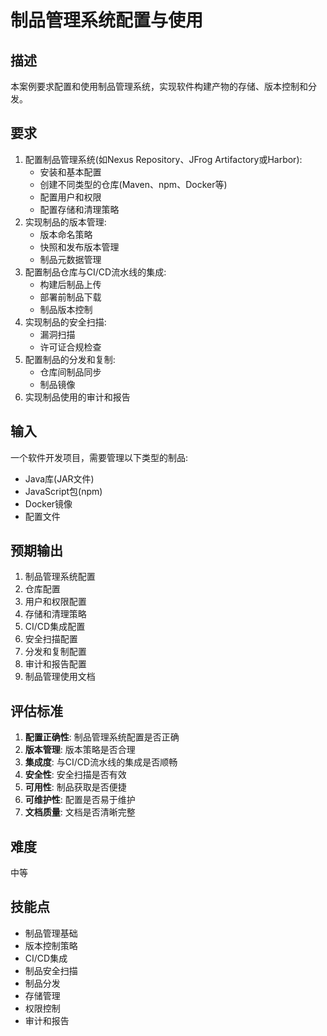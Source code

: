 # 制品管理系统配置与使用

## 描述

本案例要求配置和使用制品管理系统，实现软件构建产物的存储、版本控制和分发。

## 要求

1. 配置制品管理系统(如Nexus Repository、JFrog Artifactory或Harbor):
   - 安装和基本配置
   - 创建不同类型的仓库(Maven、npm、Docker等)
   - 配置用户和权限
   - 配置存储和清理策略
2. 实现制品的版本管理:
   - 版本命名策略
   - 快照和发布版本管理
   - 制品元数据管理
3. 配置制品仓库与CI/CD流水线的集成:
   - 构建后制品上传
   - 部署前制品下载
   - 制品版本控制
4. 实现制品的安全扫描:
   - 漏洞扫描
   - 许可证合规检查
5. 配置制品的分发和复制:
   - 仓库间制品同步
   - 制品镜像
6. 实现制品使用的审计和报告

## 输入

一个软件开发项目，需要管理以下类型的制品:
- Java库(JAR文件)
- JavaScript包(npm)
- Docker镜像
- 配置文件

## 预期输出

1. 制品管理系统配置
2. 仓库配置
3. 用户和权限配置
4. 存储和清理策略
5. CI/CD集成配置
6. 安全扫描配置
7. 分发和复制配置
8. 审计和报告配置
9. 制品管理使用文档

## 评估标准

1. **配置正确性**: 制品管理系统配置是否正确
2. **版本管理**: 版本策略是否合理
3. **集成度**: 与CI/CD流水线的集成是否顺畅
4. **安全性**: 安全扫描是否有效
5. **可用性**: 制品获取是否便捷
6. **可维护性**: 配置是否易于维护
7. **文档质量**: 文档是否清晰完整

## 难度

中等

## 技能点

- 制品管理基础
- 版本控制策略
- CI/CD集成
- 制品安全扫描
- 制品分发
- 存储管理
- 权限控制
- 审计和报告